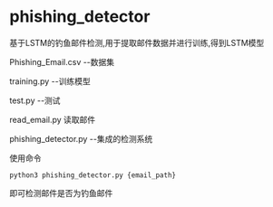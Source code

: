 # phishing_detector
基于LSTM的钓鱼邮件检测,用于提取邮件数据并进行训练,得到LSTM模型

Phishing_Email.csv --数据集

training.py --训练模型

test.py --测试

read_email.py 读取邮件

phishing_detector.py --集成的检测系统

使用命令

`python3 phishing_detector.py {email_path}`

即可检测邮件是否为钓鱼邮件

